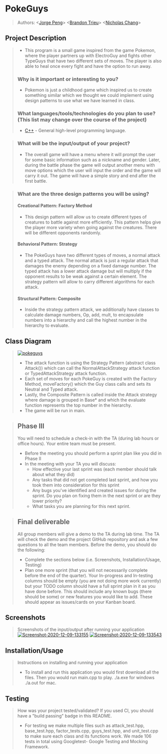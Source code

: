 # PokeGuys
 > Authors: \<[Jorge Peng](https://github.com/Shynih)\>
            \<[Brandon Trieu](https://github.com/btrieu)\>
            \<[Nicholas Chang](https://github.com/nickthechang)\>
 
## Project Description
 >   * This program is a small game inspired from the game Pokemon, where the player partners up with ElectroGuy and fights other TypeGuys that have two different sets of moves. The player is also able to heal once every fight and have the option to run away.
 > ### Why is it important or interesting to you?
 >   * Pokemon is just a childhood game which inspired us to create something similar which we thought we could implement using design patterns to use what we have learned in class.
 > ### What languages/tools/technologies do you plan to use? (This list may change over the course of the project)
 >   * [C++](https://en.cppreference.com/w/) - General high-level programming language.
 
 > ### What will be the input/output of your project?
 >   * The overall game will have a menu where it will prompt the user for some basic information such as a nickname and gender. Later, during the battle phase the game will output another menu with move options which the user will input the order and the game will carry it out. The game will have a simple story and end after the first battle.
 
 > ### What are the three design patterns you will be using?
 >   #### Creational Pattern: Factory Method
 >	* This design pattern will allow us to create different types of creatures to battle against more efficiently. This pattern helps give the player more variety when going against the creatures. There will be different opponents randomly.
 >   #### Behavioral Pattern: Strategy
 >	* The PokeGuys have two different types of moves, a normal attack and a typed attack. The normal attack is just a regular attack that damages the enemy depending on a fixed damage number. The typed attack has a lower attack damage but will multiply if the opponent results to be weak against a certain element. The strategy pattern will allow to carry different algorithms for each attack.
 >   #### Structural Pattern: Composite
 >	* Inside the strategy pattern attack, we additionally have classes to calculate damage numbers, Op, add, mult, to encapsulate numbers into a hierarchy and call the highest number in the hierarchy to evaluate.

## Class Diagram
 > <a href="https://imgbb.com/"><img src="https://i.imgur.com/r6pMfWM.png" alt="pokeguys" border="0" /></a>
 > * The attack function is using the Strategy Pattern (abstract class Attack()) which can call the NormalAttackStrategy attack function or TypedAttackStrategy attack function.
 > * Each set of moves for each PokeGuy is created with the Factory Method, moveFactory() which the Guy class calls and sets its Neutral and Typed attack.
 > * Lastly, the Composite Pattern is called inside the Attack strategy where damage is grouped in Base* and which the evaluate function represents the top number in the hierarchy.
 > * The game will be run in main.
 
 > ## Phase III
 > You will need to schedule a check-in with the TA (during lab hours or office hours). Your entire team must be present. 
 > * Before the meeting you should perform a sprint plan like you did in Phase II
 > * In the meeting with your TA you will discuss: 
 >   - How effective your last sprint was (each member should talk about what they did)
 >   - Any tasks that did not get completed last sprint, and how you took them into consideration for this sprint
 >   - Any bugs you've identified and created issues for during the sprint. Do you plan on fixing them in the next sprint or are they lower priority?
 >   - What tasks you are planning for this next sprint.

 > ## Final deliverable
 > All group members will give a demo to the TA during lab time. The TA will check the demo and the project GitHub repository and ask a few questions to all the team members. 
 > Before the demo, you should do the following:
 > * Complete the sections below (i.e. Screenshots, Installation/Usage, Testing)
 > * Plan one more sprint (that you will not necessarily complete before the end of the quarter). Your In-progress and In-testing columns should be empty (you are not doing more work currently) but your TODO column should have a full sprint plan in it as you have done before. This should include any known bugs (there should be some) or new features you would like to add. These should appear as issues/cards on your Kanban board. 
 ## Screenshots
 > Screenshots of the input/output after running your application
 > <a href="https://ibb.co/NVjnCBf"><img src="https://i.ibb.co/w0Wrgm8/Screenshot-2020-12-09-133155.png" alt="Screenshot-2020-12-09-133155" border="0"></a>
 > <a href="https://ibb.co/Y2NnQ2B"><img src="https://i.ibb.co/MngwSnk/Screenshot-2020-12-09-133543.png" alt="Screenshot-2020-12-09-133543" border="0"></a>
 
 ## Installation/Usage
 > Instructions on installing and running your application
 >	* To install and run this application you would first download all the files. Then you would run main.cpp to play. ./a.exe for windows ./a.out for mac.
 ## Testing
 > How was your project tested/validated? If you used CI, you should have a "build passing" badge in this README.
 >	* For testing we make multiple files such as attack_test.hpp, base_test.hpp, factor_tests.cpp, guys_test.hpp, and unit_test.cpp to make sure each class and its functions work. We made 106 tests in total using Googletest- Google Testing and Mocking Framework.
 
 

